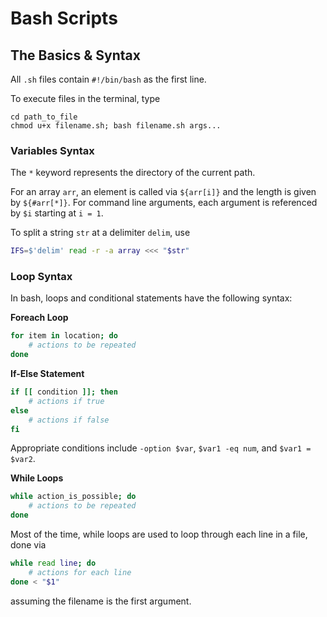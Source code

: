 # Bash Scripts

## The Basics & Syntax

All `.sh` files contain `#!/bin/bash` as the first line.

To execute files in the terminal, type
```
cd path_to_file
chmod u+x filename.sh; bash filename.sh args...
```

### Variables Syntax
The `*` keyword represents the directory of the current path.

For an array `arr`, an element is called via `${arr[i]}` and the length is given by `${#arr[*]}`. For command line arguments, each argument is referenced by `$i` starting at `i = 1`.

To split a string `str` at a delimiter `delim`, use
```bash
IFS=$'delim' read -r -a array <<< "$str"
```

### Loop Syntax
In bash, loops and conditional statements have the following syntax:

**Foreach Loop**
```bash
for item in location; do
    # actions to be repeated
done
```

**If-Else Statement**
```bash
if [[ condition ]]; then
    # actions if true
else
    # actions if false
fi
```
Appropriate conditions include `-option $var`, `$var1 -eq num`, and `$var1 = $var2`.

**While Loops**
```bash
while action_is_possible; do
    # actions to be repeated
done
```
Most of the time, while loops are used to loop through each line in a file, done via
```bash
while read line; do
    # actions for each line
done < "$1"
```
assuming the filename is the first argument.
